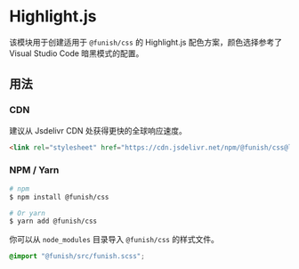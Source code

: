 # Highlight.js

该模块用于创建适用于 `@funish/css` 的 Highlight.js 配色方案，颜色选择参考了 Visual Studio Code 暗黑模式的配置。

## 用法

### CDN

建议从 Jsdelivr CDN 处获得更快的全球响应速度。

```html
<link rel="stylesheet" href="https://cdn.jsdelivr.net/npm/@funish/css@latest/dist/funish-hl.css" />
```

### NPM / Yarn

```bash
# npm
$ npm install @funish/css

# Or yarn
$ yarn add @funish/css
```

你可以从 `node_modules` 目录导入 `@funish/css` 的样式文件。

```scss
@import "@funish/src/funish.scss";
```